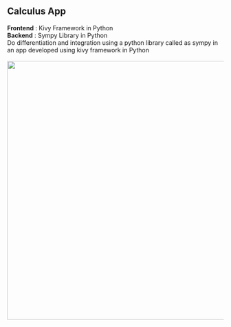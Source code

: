 ## Calculus App
**Frontend** : Kivy Framework in Python
</br>
**Backend** : Sympy Library in Python
</br>
Do differentiation and integration using a python library called as sympy in an app developed using kivy framework in Python
</br>
</br>
<img src="https://raw.githubusercontent.com/ma-sujithkumar/calculus-app-kivy-python-sympy/master/Screenshot%20from%202020-07-23%2000-11-01.png" height="600" width="3000">

